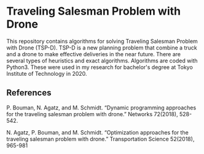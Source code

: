 # Traveling Salesman Problem with Drone
This repository contains algorithms for solving Traveling Salesman Problem with Drone (TSP-D). TSP-D is a new planning problem that combine a truck and a drone to make effective deliveries in the near future. There are several types of heuristics and exact algorithms. Algorithms are coded with Python3. These were used in my research for bachelor's degree at Tokyo Institute of Technology in 2020.

## References
P. Bouman, N. Agatz, and M. Schmidt. “Dynamic programming approaches for the traveling
salesman problem with drone.” Networks 72(2018), 528-542.

N. Agatz, P. Bouman, and M. Schmidt. “Optimization approaches for the traveling salesman
problem with drone.” Transportation Science 52(2018), 965-981
